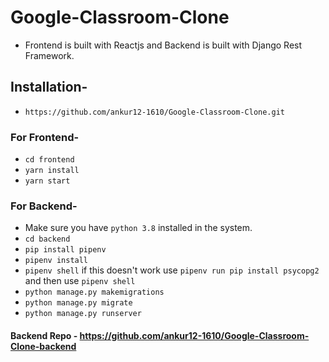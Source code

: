 # Google-Classroom-Clone
- Frontend is built with Reactjs and Backend is built with Django Rest Framework.
## Installation-
- `https://github.com/ankur12-1610/Google-Classroom-Clone.git`
### For Frontend-
- `cd frontend`
- `yarn install`
- `yarn start`
### For Backend-
- Make sure you have `python 3.8` installed in the system.
- `cd backend`
- `pip install pipenv`
- `pipenv install`
- `pipenv shell` if this doesn't work use `pipenv run pip install psycopg2` and then use `pipenv shell`
- `python manage.py makemigrations`
- `python manage.py migrate`
- `python manage.py runserver`

#### Backend Repo - https://github.com/ankur12-1610/Google-Classroom-Clone-backend
